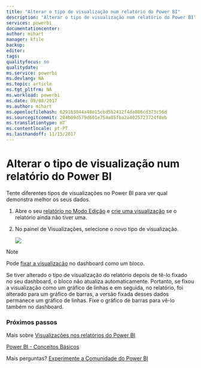```yaml
---
title: "Alterar o tipo de visualização num relatório do Power BI"
description: "Alterar o tipo de visualização num relatório do Power BI"
services: powerbi
documentationcenter: 
author: mihart
manager: kfile
backup: 
editor: 
tags: 
qualityfocus: no
qualitydate: 
ms.service: powerbi
ms.devlang: NA
ms.topic: article
ms.tgt_pltfrm: NA
ms.workload: powerbi
ms.date: 09/08/2017
ms.author: mihart
ms.openlocfilehash: 629163044a48e15cbd5b2412f4da886cd373c56d
ms.sourcegitcommit: 284b09d579d601e754a05fba2a4025723724f8eb
ms.translationtype: HT
ms.contentlocale: pt-PT
ms.lasthandoff: 11/15/2017
---
```

# <a name="change-the-type-of-visualization-in-a-power-bi-report"></a>Alterar o tipo de visualização num relatório do Power BI
Tente diferentes tipos de visualizações no Power BI para ver qual demonstra melhor os seus dados. 

1. Abre o seu [relatório no Modo Edição](service-reading-view-and-editing-view.md) e [crie uma visualização](power-bi-report-add-visualizations-i.md) se o relatório ainda não tiver uma.
2. No painel de Visualizações, selecione o novo tipo de visualização.  
   
   ![](media/power-bi-report-change-visualization-type/changeviz.gif)

> [!NOTE]
> Pode [fixar a visualização](service-dashboard-pin-tile-from-report.md) no dashboard como um bloco.
> 
> 

Se tiver alterado o tipo de visualização do relatório depois de tê-lo fixado no seu dashboard, o bloco não atualiza automaticamente. Portanto, se fixou a visualização como um gráfico de linhas e em seguida, no relatório, foi alterado para um gráfico de barras, a versão fixada desses dados permanece um gráfico de linhas. Fixe o gráfico de barras para vê-lo também no dashboard.

### <a name="next-steps"></a>Próximos passos
Mais sobre [Visualizações nos relatórios do Power BI](power-bi-report-visualizations.md)

[Power BI - Conceitos Básicos](service-basic-concepts.md)

Mais perguntas? [Experimente a Comunidade do Power BI](http://community.powerbi.com/)

